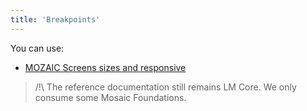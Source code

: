```yaml
---
title: 'Breakpoints'
---
```


You can use:

* [MOZAIC Screens sizes and responsive](http://mozaic.adeo.cloud/Foundations/Layout/Responsive/)

> /!\ The reference documentation still remains LM Core. We only consume some Mosaic Foundations.
